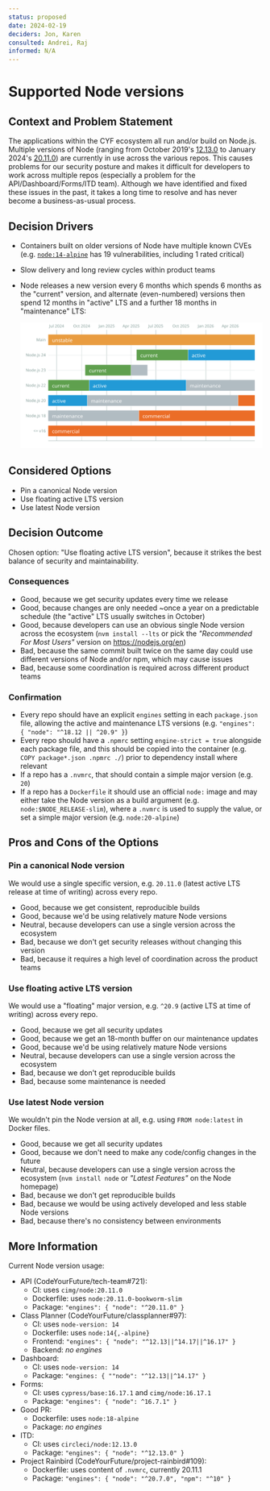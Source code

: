 ```yaml
---
status: proposed
date: 2024-02-19
deciders: Jon, Karen
consulted: Andrei, Raj
informed: N/A
---
```

# Supported Node versions

## Context and Problem Statement

The applications within the CYF ecosystem all run and/or build on Node.js.
Multiple versions of Node (ranging from October 2019's [12.13.0](https://nodejs.org/en/blog/release/v12.13.0) to January 2024's [20.11.0](https://nodejs.org/en/blog/release/v20.11.0)) are currently in use across the various repos.
This causes problems for our security posture and makes it difficult for developers to work across multiple repos (especially a problem for the API/Dashboard/Forms/ITD team).
Although we have identified and fixed these issues in the past, it takes a long time to resolve and has never become a business-as-usual process.

## Decision Drivers

* Containers built on older versions of Node have multiple known CVEs (e.g. [`node:14-alpine`](https://hub.docker.com/layers/library/node/14-alpine/images/sha256-4e84c956cd276af9ed14a8b2939a734364c2b0042485e90e1b97175e73dfd548?context=explore) has 19 vulnerabilities, including 1 rated critical)
* Slow delivery and long review cycles within product teams
* Node releases a new version every 6 months which spends 6 months as the "current" version, and alternate (even-numbered) versions then spend 12 months in "active" LTS and a further 18 months in "maintenance" LTS:

    [![](https://raw.githubusercontent.com/nodejs/Release/main/schedule.svg?sanitize=true)](https://nodejs.org/en/about/previous-releases)

## Considered Options

* Pin a canonical Node version
* Use floating active LTS version
* Use latest Node version

## Decision Outcome

Chosen option: "Use floating active LTS version", because it strikes the best balance of security and maintainability.

### Consequences

* Good, because we get security updates every time we release
* Good, because changes are only needed ~once a year on a predictable schedule (the "active" LTS usually switches in October)
* Good, because developers can use an obvious single Node version across the ecosystem (`nvm install --lts` or pick the _"Recommended For Most Users"_ version on https://nodejs.org/en)
* Bad, because the same commit built twice on the same day could use different versions of Node and/or npm, which may cause issues
* Bad, because some coordination is required across different product teams

### Confirmation

- Every repo should have an explicit `engines` setting in each `package.json` file, allowing the active and maintenance LTS versions (e.g. `"engines": { "node": "^18.12 || ^20.9" }`)
- Every repo should have a `.npmrc` setting `engine-strict = true` alongside each package file, and this should be copied into the container (e.g. `COPY package*.json .npmrc ./`) prior to dependency install where relevant
- If a repo has a `.nvmrc`, that should contain a simple major version (e.g. `20`)
- If a repo has a `Dockerfile` it should use an official `node:` image and may either take the Node version as a build argument (e.g. `node:$NODE_RELEASE-slim`), where a `.nvmrc` is used to supply the value, or set a simple major version (e.g. `node:20-alpine`)

## Pros and Cons of the Options

### Pin a canonical Node version

We would use a single specific version, e.g. `20.11.0` (latest active LTS release at time of writing) across every repo.

* Good, because we get consistent, reproducible builds
* Good, because we'd be using relatively mature Node versions
* Neutral, because developers can use a single version across the ecosystem
* Bad, because we don't get security releases without changing this version
* Bad, because it requires a high level of coordination across the product teams

### Use floating active LTS version

  We would use a "floating" major version, e.g. `^20.9` (active LTS at time of writing) across every repo.

* Good, because we get all security updates
* Good, because we get an 18-month buffer on our maintenance updates
* Good, because we'd be using relatively mature Node versions
* Neutral, because developers can use a single version across the ecosystem
* Bad, because we don't get reproducible builds
* Bad, because some maintenance is needed

### Use latest Node version

We wouldn't pin the Node version at all, e.g. using `FROM node:latest` in Docker files.

* Good, because we get all security updates
* Good, because we don't need to make any code/config changes in the future
* Neutral, because developers can use a single version across the ecosystem (`nvm install node` or _"Latest Features"_ on the Node homepage)
* Bad, because we don't get reproducible builds
* Bad, because we would be using actively developed and less stable Node versions
* Bad, because there's no consistency between environments

## More Information

Current Node version usage:

- API (CodeYourFuture/tech-team#721):
  - CI: uses `cimg/node:20.11.0`
  - Dockerfile: uses `node:20.11.0-bookworm-slim`
  - Package: `"engines": { "node": "^20.11.0" }`
- Class Planner (CodeYourFuture/classplanner#97):
  - CI: uses `node-version: 14`
  - Dockerfile: uses `node:14{,-alpine}`
  - Frontend: `"engines": { "node": "^12.13||^14.17||^16.17" }`
  - Backend: _no engines_
- Dashboard:
  - CI: uses `node-version: 14`
  - Package: `"engines: { ""node": "^12.13||^14.17" }`
- Forms:
  - CI: uses `cypress/base:16.17.1` and `cimg/node:16.17.1`
  - Package: `"engines": { "node": ^16.7.1" }`
- Good PR:
  - Dockerfile: uses `node:18-alpine`
  - Package: _no engines_
- ITD:
  - CI: uses `circleci/node:12.13.0`
  - Package: `"engines": { "node": "^12.13.0" }`
- Project Rainbird (CodeYourFuture/project-rainbird#109):
  - Dockerfile: uses content of `.nvmrc`, currently 20.11.1
  - Package: `"engines": { "node": "^20.7.0", "npm": "^10" }`
